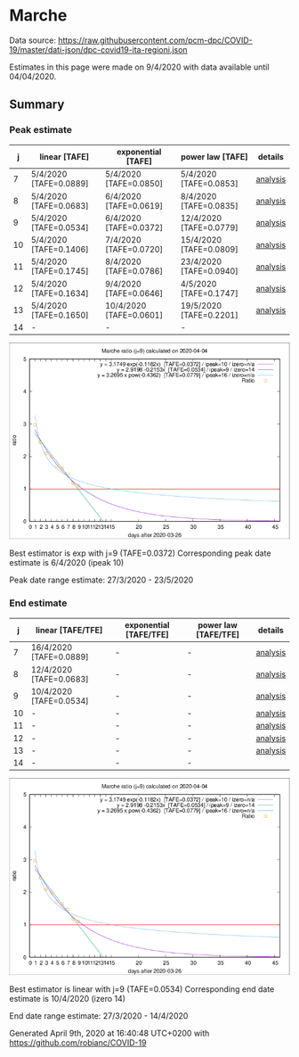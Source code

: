 # Marche


Data source: https://raw.githubusercontent.com/pcm-dpc/COVID-19/master/dati-json/dpc-covid19-ita-regioni.json

Estimates in this page were made on 9/4/2020 with data available until 04/04/2020.


## Summary 

### Peak estimate 
|j|linear [TAFE]|exponential [TAFE]|power law [TAFE]|details|
|---|----|-----------|---------|-------|
|7|5/4/2020 [TAFE=0.0889]|5/4/2020 [TAFE=0.0850]|5/4/2020 [TAFE=0.0853]|[analysis](COVID-19_marche_j7_2020-04-04.md)|
|8|5/4/2020 [TAFE=0.0683]|6/4/2020 [TAFE=0.0619]|8/4/2020 [TAFE=0.0835]|[analysis](COVID-19_marche_j8_2020-04-04.md)|
|9|5/4/2020 [TAFE=0.0534]|6/4/2020 [TAFE=0.0372]|12/4/2020 [TAFE=0.0779]|[analysis](COVID-19_marche_j9_2020-04-04.md)|
|10|5/4/2020 [TAFE=0.1406]|7/4/2020 [TAFE=0.0720]|15/4/2020 [TAFE=0.0809]|[analysis](COVID-19_marche_j10_2020-04-04.md)|
|11|5/4/2020 [TAFE=0.1745]|8/4/2020 [TAFE=0.0786]|23/4/2020 [TAFE=0.0940]|[analysis](COVID-19_marche_j11_2020-04-04.md)|
|12|5/4/2020 [TAFE=0.1634]|9/4/2020 [TAFE=0.0646]|4/5/2020 [TAFE=0.1747]|[analysis](COVID-19_marche_j12_2020-04-04.md)|
|13|5/4/2020 [TAFE=0.1650]|10/4/2020 [TAFE=0.0601]|19/5/2020 [TAFE=0.2201]|[analysis](COVID-19_marche_j13_2020-04-04.md)|
|14|-|-|-||

![best peak estimate](COVID-19_marche_j9_2020-04-04.png)

Best estimator is exp with j=9 (TAFE=0.0372)
Corresponding peak date estimate is 6/4/2020 (ipeak 10)


Peak date range estimate: 27/3/2020 - 23/5/2020

### End estimate 
|j|linear [TAFE/TFE]|exponential [TAFE/TFE]|power law [TAFE/TFE]|details|
|---|----|-----------|---------|-------|
|7|16/4/2020 [TAFE=0.0889]|-|-|[analysis](COVID-19_marche_j7_2020-04-04.md)|
|8|12/4/2020 [TAFE=0.0683]|-|-|[analysis](COVID-19_marche_j8_2020-04-04.md)|
|9|10/4/2020 [TAFE=0.0534]|-|-|[analysis](COVID-19_marche_j9_2020-04-04.md)|
|10|-|-|-|[analysis](COVID-19_marche_j10_2020-04-04.md)|
|11|-|-|-|[analysis](COVID-19_marche_j11_2020-04-04.md)|
|12|-|-|-|[analysis](COVID-19_marche_j12_2020-04-04.md)|
|13|-|-|-|[analysis](COVID-19_marche_j13_2020-04-04.md)|
|14|-|-|-||

![best zero estimate](COVID-19_marche_j9_2020-04-04.png)

Best estimator is linear with j=9 (TAFE=0.0534)
Corresponding end date estimate is 10/4/2020 (izero 14)


End date range estimate: 27/3/2020 - 14/4/2020

Generated April 9th, 2020 at 16:40:48 UTC+0200 with https://github.com/robianc/COVID-19
